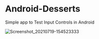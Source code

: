 # Android-Desserts
Simple app to Test Input Controls in Android


![Screenshot_20210719-154523333](https://user-images.githubusercontent.com/85061997/126162064-f7231024-91ab-4248-927e-572313999901.png)

